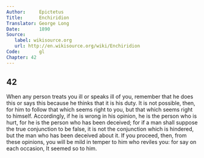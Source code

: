 ```yaml
---
Author:     Epictetus  
Title:      Enchiridion  
Translator: George Long  
Date:       1890  
Source:
   label: wikisource.org
   url: http://en.wikisource.org/wiki/Enchiridion
Code:       gl  
Chapter: 42
---
```

##  42

When any person treats you ill or speaks ill of you, remember that he does this
or says this because he thinks that it is his duty. It is not possible, then,
for him to follow that which seems right to you, but that which seems right to
himself. Accordingly, if he is wrong in his opinion, he is the person who is
hurt, for he is the person who has been deceived; for if a man shall suppose
the true conjunction to be false, it is not the conjunction which is hindered,
but the man who has been deceived about it. If you proceed, then, from these
opinions, you will be mild in temper to him who reviles you: for say on each
occasion, It seemed so to him.



